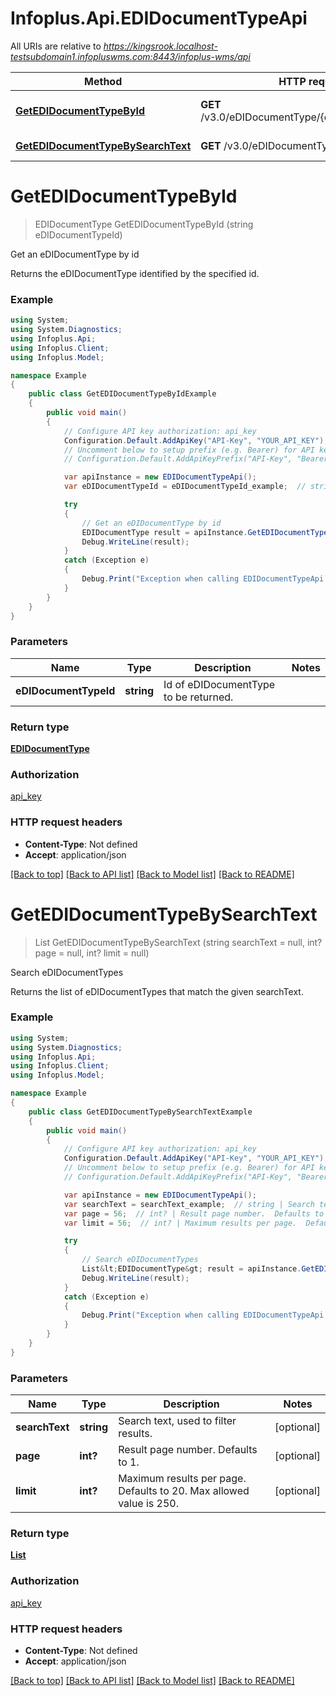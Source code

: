 # Infoplus.Api.EDIDocumentTypeApi

All URIs are relative to *https://kingsrook.localhost-testsubdomain1.infopluswms.com:8443/infoplus-wms/api*

Method | HTTP request | Description
------------- | ------------- | -------------
[**GetEDIDocumentTypeById**](EDIDocumentTypeApi.md#getedidocumenttypebyid) | **GET** /v3.0/eDIDocumentType/{eDIDocumentTypeId} | Get an eDIDocumentType by id
[**GetEDIDocumentTypeBySearchText**](EDIDocumentTypeApi.md#getedidocumenttypebysearchtext) | **GET** /v3.0/eDIDocumentType/search | Search eDIDocumentTypes


<a name="getedidocumenttypebyid"></a>
# **GetEDIDocumentTypeById**
> EDIDocumentType GetEDIDocumentTypeById (string eDIDocumentTypeId)

Get an eDIDocumentType by id

Returns the eDIDocumentType identified by the specified id.

### Example
```csharp
using System;
using System.Diagnostics;
using Infoplus.Api;
using Infoplus.Client;
using Infoplus.Model;

namespace Example
{
    public class GetEDIDocumentTypeByIdExample
    {
        public void main()
        {
            // Configure API key authorization: api_key
            Configuration.Default.AddApiKey("API-Key", "YOUR_API_KEY");
            // Uncomment below to setup prefix (e.g. Bearer) for API key, if needed
            // Configuration.Default.AddApiKeyPrefix("API-Key", "Bearer");

            var apiInstance = new EDIDocumentTypeApi();
            var eDIDocumentTypeId = eDIDocumentTypeId_example;  // string | Id of eDIDocumentType to be returned.

            try
            {
                // Get an eDIDocumentType by id
                EDIDocumentType result = apiInstance.GetEDIDocumentTypeById(eDIDocumentTypeId);
                Debug.WriteLine(result);
            }
            catch (Exception e)
            {
                Debug.Print("Exception when calling EDIDocumentTypeApi.GetEDIDocumentTypeById: " + e.Message );
            }
        }
    }
}
```

### Parameters

Name | Type | Description  | Notes
------------- | ------------- | ------------- | -------------
 **eDIDocumentTypeId** | **string**| Id of eDIDocumentType to be returned. | 

### Return type

[**EDIDocumentType**](EDIDocumentType.md)

### Authorization

[api_key](../README.md#api_key)

### HTTP request headers

 - **Content-Type**: Not defined
 - **Accept**: application/json

[[Back to top]](#) [[Back to API list]](../README.md#documentation-for-api-endpoints) [[Back to Model list]](../README.md#documentation-for-models) [[Back to README]](../README.md)

<a name="getedidocumenttypebysearchtext"></a>
# **GetEDIDocumentTypeBySearchText**
> List<EDIDocumentType> GetEDIDocumentTypeBySearchText (string searchText = null, int? page = null, int? limit = null)

Search eDIDocumentTypes

Returns the list of eDIDocumentTypes that match the given searchText.

### Example
```csharp
using System;
using System.Diagnostics;
using Infoplus.Api;
using Infoplus.Client;
using Infoplus.Model;

namespace Example
{
    public class GetEDIDocumentTypeBySearchTextExample
    {
        public void main()
        {
            // Configure API key authorization: api_key
            Configuration.Default.AddApiKey("API-Key", "YOUR_API_KEY");
            // Uncomment below to setup prefix (e.g. Bearer) for API key, if needed
            // Configuration.Default.AddApiKeyPrefix("API-Key", "Bearer");

            var apiInstance = new EDIDocumentTypeApi();
            var searchText = searchText_example;  // string | Search text, used to filter results. (optional) 
            var page = 56;  // int? | Result page number.  Defaults to 1. (optional) 
            var limit = 56;  // int? | Maximum results per page.  Defaults to 20.  Max allowed value is 250. (optional) 

            try
            {
                // Search eDIDocumentTypes
                List&lt;EDIDocumentType&gt; result = apiInstance.GetEDIDocumentTypeBySearchText(searchText, page, limit);
                Debug.WriteLine(result);
            }
            catch (Exception e)
            {
                Debug.Print("Exception when calling EDIDocumentTypeApi.GetEDIDocumentTypeBySearchText: " + e.Message );
            }
        }
    }
}
```

### Parameters

Name | Type | Description  | Notes
------------- | ------------- | ------------- | -------------
 **searchText** | **string**| Search text, used to filter results. | [optional] 
 **page** | **int?**| Result page number.  Defaults to 1. | [optional] 
 **limit** | **int?**| Maximum results per page.  Defaults to 20.  Max allowed value is 250. | [optional] 

### Return type

[**List<EDIDocumentType>**](EDIDocumentType.md)

### Authorization

[api_key](../README.md#api_key)

### HTTP request headers

 - **Content-Type**: Not defined
 - **Accept**: application/json

[[Back to top]](#) [[Back to API list]](../README.md#documentation-for-api-endpoints) [[Back to Model list]](../README.md#documentation-for-models) [[Back to README]](../README.md)

